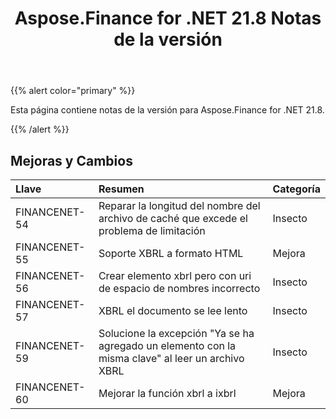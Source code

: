 ﻿---
title: Aspose.Finance for .NET 21.8 Notas de la versión
type: docs
weight: 60
url: /es/net/aspose-finance-for-net-21-8-release-notes/
---
{{% alert color="primary" %}}

Esta página contiene notas de la versión para Aspose.Finance for .NET 21.8.

{{% /alert %}}

## **Mejoras y Cambios**

|**Llave**|**Resumen**|**Categoría**|
|:- |:- |:- |
|FINANCENET-54|Reparar la longitud del nombre del archivo de caché que excede el problema de limitación|Insecto|
|FINANCENET-55|Soporte XBRL a formato HTML|Mejora|
|FINANCENET-56|Crear elemento xbrl pero con uri de espacio de nombres incorrecto|Insecto|
|FINANCENET-57|XBRL el documento se lee lento|Insecto|
|FINANCENET-59|Solucione la excepción "Ya se ha agregado un elemento con la misma clave" al leer un archivo XBRL|Insecto|
|FINANCENET-60|Mejorar la función xbrl a ixbrl|Mejora|
